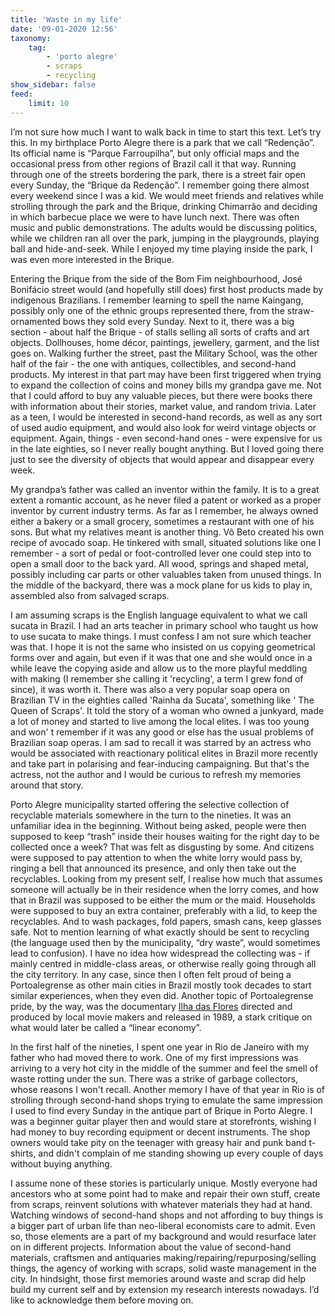 ```yaml
---
title: 'Waste in my life'
date: '09-01-2020 12:56'
taxonomy:
    tag:
        - 'porto alegre'
        - scraps
        - recycling
show_sidebar: false
feed:
    limit: 10
---
```


I’m not sure how much I want to walk back in time to start this text. Let’s try this. In my birthplace Porto Alegre there is a park that we call “Redenção”. Its official name is “Parque Farroupilha”, but only official maps and the occasional press from other regions of Brazil call it that way. Running through one of the streets bordering the park, there is a street fair open every Sunday, the “Brique da Redenção”. I remember going there almost every weekend since I was a kid. We would meet friends and relatives while strolling through the park and the Brique, drinking Chimarrão and deciding in which barbecue place we were to have lunch next. There was often music and public demonstrations. The adults would be discussing politics, while we children ran all over the park, jumping in the playgrounds, playing ball and hide-and-seek. While I enjoyed my time playing inside the park, I was even more interested in the Brique.

Entering the Brique from the side of the Bom Fim neighbourhood, José Bonifácio street would (and hopefully still does) first host products made by indigenous Brazilians. I remember learning to spell the name Kaingang, possibly only one of the ethnic groups represented there, from the straw-ornamented bows they sold every Sunday. Next to it, there was a big section - about half the Brique - of stalls selling all sorts of crafts and art objects. Dollhouses, home décor, paintings, jewellery, garment, and the list goes on. Walking further the street, past the Military School, was the other half of the fair - the one with antiques, collectibles, and second-hand products. My interest in that part may have been first triggered when trying to expand the collection of coins and money bills my grandpa gave me. Not that I could afford to buy any valuable pieces, but there were books there with information about their stories, market value, and random trivia. Later as a teen, I would be interested in second-hand records, as well as any sort of used audio equipment, and would also look for weird vintage objects or equipment. Again, things - even second-hand ones - were expensive for us in the late eighties, so I never really bought anything. But I loved going there just to see the diversity of objects that would appear and disappear every week. 

My grandpa’s father was called an inventor within the family. It is to a great extent a romantic account, as he never filed a patent or worked as a proper inventor by current industry terms. As far as I remember, he always owned either a bakery or a small grocery, sometimes a restaurant with one of his sons. But what my relatives meant is another thing. Vô Beto created his own recipe of avocado soap. He tinkered with small, situated solutions like one I remember - a sort of pedal or foot-controlled lever one could step into to open a small door to the back yard. All wood, springs and shaped metal, possibly including car parts or other valuables taken from unused things. In the middle of the backyard, there was a mock plane for us kids to play in, assembled also from salvaged scraps.

I am assuming scraps is the English language equivalent to what we call sucata in Brazil. I had an arts teacher in primary school who taught us how to use sucata to make things. I must confess I am not sure which teacher was that. I hope it is not the same who insisted on us copying geometrical forms over and again, but even if it was that one and she would once in a while leave the copying aside and allow us to the more playful meddling with making (I remember she calling it 'recycling', a term I grew fond of since), it was worth it. There was also a very popular soap opera on Brazilian TV in the eighties called 'Rainha da Sucata', something like ' The Queen of Scraps'. It told the story of a woman who owned a junkyard, made a lot of money and started to live among the local elites. I was too young and won' t remember if it was any good or else has the usual problems of Brazilian soap operas. I am sad to recall it was starred by an actress who would be associated with reactionary political elites in Brazil more recently and take part in polarising and fear-inducing campaigning. But that's the actress, not the author and I would be curious to refresh my memories around that story.

Porto Alegre municipality started offering the selective collection of recyclable materials somewhere in the turn to the nineties. It was an unfamiliar idea in the beginning. Without being asked, people were then supposed to keep “trash” inside their houses waiting for the right day to be collected once a week? That was felt as disgusting by some. And citizens were supposed to pay attention to when the white lorry would pass by, ringing a bell that announced its presence, and only then take out the recyclables. Looking from my present self, I realise how much that assumes someone will actually be in their residence when the lorry comes, and how that in Brazil was supposed to be either the mum or the maid. Households were supposed to buy an extra container, preferably with a lid, to keep the recyclables. And to wash packages, fold papers, smash cans, keep glasses safe. Not to mention learning of what exactly should be sent to recycling (the language used then by the municipality, “dry waste”, would sometimes lead to confusion). I have no idea how widespread the collecting was - if mainly centred in middle-class areas, or otherwise really going through all the city territory. In any case, since then I often felt proud of being a Portoalegrense as other main cities in Brazil mostly took decades to start similar experiences, when they even did. Another topic of Portoalegrense pride, by the way, was the documentary [Ilha das Flores](..//ilha-das-flores) directed and produced by local movie makers and released in 1989, a stark critique on what would later be called a “linear economy”.

In the first half of the nineties, I spent one year in Rio de Janeiro with my father who had moved there to work. One of my first impressions was arriving to a very hot city in the middle of the summer and feel the smell of waste rotting under the sun. There was a strike of garbage collectors, whose reasons I won't recall. Another memory I have of that year in Rio is of strolling through second-hand shops trying to emulate the same impression I used to find every Sunday in the antique part of Brique in Porto Alegre. I was a beginner guitar player then and would stare at storefronts, wishing I had money to buy recording equipment or decent instruments. The shop owners would take pity on the teenager with greasy hair and punk band t-shirts, and didn't complain of me standing showing up every couple of days without buying anything.

I assume none of these stories is particularly unique. Mostly everyone had ancestors who at some point had to make and repair their own stuff, create from scraps, reinvent solutions with whatever materials they had at hand. Watching windows of second-hand shops and not affording to buy things is a bigger part of urban life than neo-liberal economists care to admit. Even so, those elements are a part of my background and would resurface later on in different projects. Information about the value of second-hand materials, craftsmen and antiquaries making/repairing/repurposing/selling things, the agency of working with scraps, solid waste management in the city. In hindsight, those first memories around waste and scrap did help build my current self and by extension my research interests nowadays. I’d like to acknowledge them before moving on.